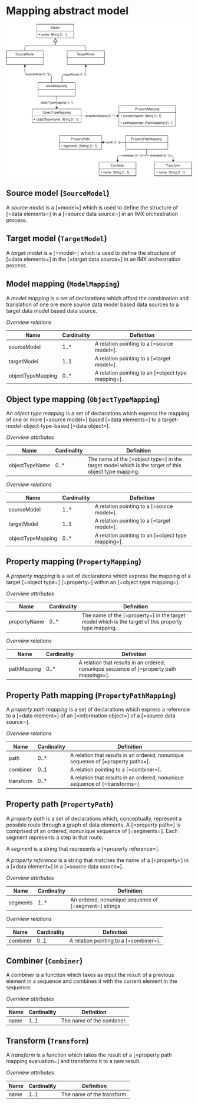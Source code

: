 # Mapping abstract model

![IMX Model Mapping](media/imx-mapping-model.drawio.png "IMX Model Mapping")

## Source model (`SourceModel`)

A <dfn>source model</dfn> is a [=model=] which is used to define the structure of [=data elements=] in a [=source data source=] in an IMX orchestration process.

## Target model (`TargetModel`)

A <dfn>target model</dfn> is a [=model=] which is used to define the structure of [=data elements=] in the [=target data source=] in an IMX orchestration process.

## Model mapping (`ModelMapping`)

A <dfn>model mapping</dfn> is a set of declarations which afford the combination and translation of one ore more source data model based data sources to a target data model based data source.

_Overview relations_

| Name              | Cardinality | Definition                                         |
|-------------------|-------------|----------------------------------------------------|
| sourceModel       | 1..*        | A relation pointing to a [=source model=].         |
| targetModel       | 1..1        | A relation pointing to a [=target model=].         |
| objectTypeMapping | 0..*        | A relation pointing to an [=object type mapping=]. |

## Object type mapping (`ObjectTypeMapping`)

An <dfn>object type mapping</dfn> is a set of declarations which express the mapping of one or more [=source model=] based [=data elements=] to a target-model-object-type-based [=data object=].

_Overview attributes_

| Name              | Cardinality | Definition                                                                                           |
|-------------------|-------------|------------------------------------------------------------------------------------------------------|
| objectTypeName    | 0..*        | The name of the [=object type=] in the target model which is the target of this object type mapping. |

_Overview relations_

| Name              | Cardinality | Definition                                         |
|-------------------|-------------|----------------------------------------------------|
| sourceModel       | 1..*        | A relation pointing to a [=source model=].         |
| targetModel       | 1..1        | A relation pointing to a [=target model=].         |
| objectTypeMapping | 0..*        | A relation pointing to an [=object type mapping=]. |

## Property mapping (`PropertyMapping`)

A <dfn>property mapping</dfn> is a set of declarations which express the mapping of a target [=object type=] [=property=] within an [=object type mapping=].

_Overview attributes_

| Name         | Cardinality | Definition                                                                                          |
|--------------|-------------|-----------------------------------------------------------------------------------------------------|
| propertyName | 0..*        | The name of the [=property=] in the target model which is the target of this property type mapping. |

_Overview relations_

| Name        | Cardinality | Definition                                                                               |
|-------------|-------------|------------------------------------------------------------------------------------------|
| pathMapping | 0..*        | A relation that results in an ordered, nonunique sequence of [=property path mappings=]. |

## Property Path mapping (`PropertyPathMapping`)

A <dfn data-lt="property path mappings">property path mapping</dfn> is a set of declarations which express a reference to a [=data element=] of an [=information object=] of a [=source data source=].

_Overview relations_

| Name      | Cardinality | Definition                                                                       |
|-----------|-------------|----------------------------------------------------------------------------------|
| path      | 0..*        | A relation that results in an ordered, nonunique sequence of [=property paths=]. |
| combiner  | 0..1        | A relation pointing to a [=combiner=].                                           |
| transform | 0..*        | A relation that results in an ordered, nonunique sequence of [=transforms=].     |

## Property path (`PropertyPath`)

A <dfn data-lt="property paths">property path</dfn> is a set of declarations which, conceptually, represent a possible route through a graph of data elements. A [=property path=] is comprised of an ordered, nonunique sequence of [=segments=]. Each segment represents a step in that route.

A <dfn data-lt="segments">segment</dfn> is a string that represents a [=property reference=].

A <dfn>property reference</dfn> is a string that matches the name of a [=property=] in a [=data element=] in a [=source data source=].

_Overview attributes_

| Name     | Cardinality | Definition                                            |
|----------|-------------|-------------------------------------------------------|
| segments | 1..*        | An ordered, nonunique sequence of [=segment=] strings |

_Overview relations_

| Name      | Cardinality | Definition                                                                       |
|-----------|-------------|----------------------------------------------------------------------------------|
| combiner  | 0..1        | A relation pointing to a [=combiner=].                                           |

## Combiner (`Combiner`)

A <dfn>combiner</dfn> is a function which takes as input the result of a previous element in a sequence and combines it with the current element in the sequence.

_Overview attributes_

| Name | Cardinality | Definition                |
|------|-------------|---------------------------|
| name | 1..1        | The name of the combiner. |


## Transform (`Transform`)

A <dfn data-lt="transforms">transform</dfn> is a function which takes the result of a [=property path mapping evaluation=] and transforms it to a new result.

_Overview attributes_

| Name | Cardinality | Definition                 |
|------|-------------|----------------------------|
| name | 1..1        | The name of the transform. |